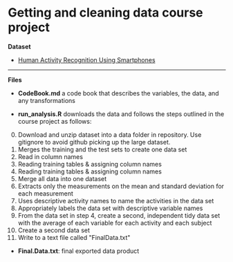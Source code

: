 # Getting and cleaning data course project

**Dataset**  
- [Human Activity Recognition Using Smartphones](https://d396qusza40orc.cloudfront.net/getdata%2Fprojectfiles%2FUCI%20HAR%20Dataset.zip)

***  

**Files**  
- **CodeBook.md** a code book that describes the variables, the data, and any transformations

- **run_analysis.R** downloads the data and follows the steps outlined in the course project as follows: 
0. Download and unzip dataset into a data folder in repository. Use gitignore to avoid github picking up the large dataset. 
1. Merges the training and the test sets to create one data set 
  1. Read in column names
  1. Reading training tables & assigning column names
  1. Reading training tables & assigning column names
  1. Merge all data into one dataset
2. Extracts only the measurements on the mean and standard deviation for each measurement
3. Uses descriptive activity names to name the activities in the data set
4. Appropriately labels the data set with descriptive variable names
5. From the data set in step 4, create a second, independent tidy data set with the average of each variable for each activity and each subject
  5. Create a second data set
  5. Write to a text file called "FinalData.txt"
    
- **Final.Data.txt**: final exported data product 
  
  